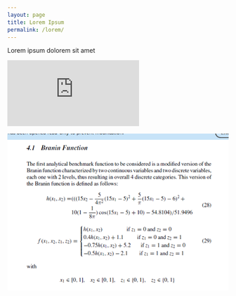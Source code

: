 ```yaml
---
layout: page
title: Lorem Ipsum
permalink: /lorem/
---
```


Lorem ipsum dolorem sit amet

![test](https://github.com/mixed-optimization-benchmark/mixed-optimization-benchmark.github.io/blob/master/generator/cases/b01_prob.py)

![alt text](https://github.com/mixed-optimization-benchmark/mixed-optimization-benchmark.github.io/blob/master/Cas%20test/Branin_1.PNG)
